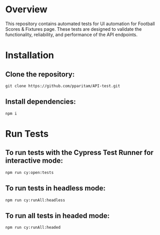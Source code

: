 # Overview
This repository contains automated tests for UI automation for Football Scores & Fixtures page. These tests are designed to validate the functionality, reliability, and performance of the API endpoints.

# Installation
## Clone the repository:
```
git clone https://github.com/pparitam/API-test.git
```

## Install dependencies:
 ```
npm i
```

# Run Tests
## To run tests with the Cypress Test Runner for interactive mode:
```
npm run cy:open:tests
```
## To run tests in headless mode:
```
npm run cy:runAll:headless
```
## To run all tests in headed mode:
```
npm run cy:runAll:headed
```
